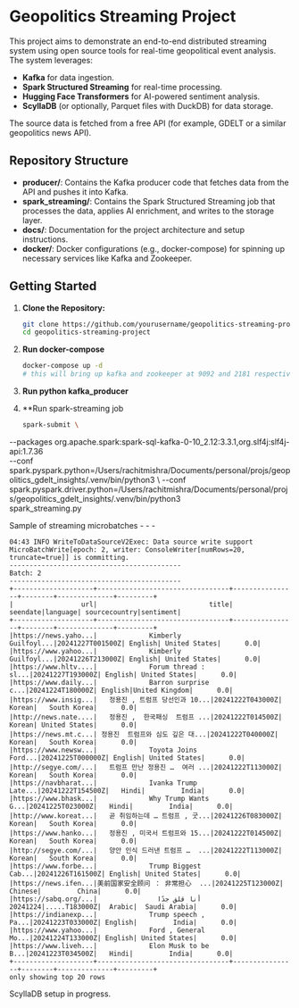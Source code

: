 # Geopolitics Streaming Project

This project aims to demonstrate an end-to-end distributed streaming system using open source tools for real-time geopolitical event analysis. The system leverages:

- **Kafka** for data ingestion.
- **Spark Structured Streaming** for real-time processing.
- **Hugging Face Transformers** for AI-powered sentiment analysis.
- **ScyllaDB** (or optionally, Parquet files with DuckDB) for data storage.

The source data is fetched from a free API (for example, GDELT or a similar geopolitics news API).

## Repository Structure

- **producer/**: Contains the Kafka producer code that fetches data from the API and pushes it into Kafka.
- **spark_streaming/**: Contains the Spark Structured Streaming job that processes the data, applies AI enrichment, and writes to the storage layer.
- **docs/**: Documentation for the project architecture and setup instructions.
- **docker/**: Docker configurations (e.g., docker-compose) for spinning up necessary services like Kafka and Zookeeper.

## Getting Started

1. **Clone the Repository:**

   ```bash
   git clone https://github.com/yourusername/geopolitics-streaming-project.git
   cd geopolitics-streaming-project

2. **Run docker-compose**

   ```bash
   docker-compose up -d
   # this will bring up kafka and zookeeper at 9092 and 2181 respectively

3. **Run python kafka_producer** 

4. **Run spark-streaming job 
   ```bash
   spark-submit \
  --packages org.apache.spark:spark-sql-kafka-0-10_2.12:3.3.1,org.slf4j:slf4j-api:1.7.36 \
  --conf spark.pyspark.python=/Users/rachitmishra/Documents/personal/projs/geopolitics_gdelt_insights/.venv/bin/python3 \ 
  --conf spark.pyspark.driver.python=/Users/rachitmishra/Documents/personal/projs/geopolitics_gdelt_insights/.venv/bin/python3 \
  spark_streaming.py


Sample of streaming microbatches - - -
```
04:43 INFO WriteToDataSourceV2Exec: Data source write support MicroBatchWrite[epoch: 2, writer: ConsoleWriter[numRows=20, truncate=true]] is committing.
-------------------------------------------
Batch: 2
-------------------------------------------
+--------------------+---------------------------------+----------------+--------+--------------+---------+
|                 url|                            title|        seendate|language| sourcecountry|sentiment|
+--------------------+---------------------------------+----------------+--------+--------------+---------+
|https://news.yaho...|             Kimberly Guilfoyl...|20241227T001500Z| English| United States|      0.0|
|https://www.yahoo...|             Kimberly Guilfoyl...|20241226T213000Z| English| United States|      0.0|
|https://www.hltv....|             Forum thread : sl...|20241227T193000Z| English| United States|      0.0|
|https://www.daily...|             Barron surprise c...|20241224T180000Z| English|United Kingdom|      0.0|
|https://www.insig...|   정용진 , 트럼프 당선인과 10...|20241222T043000Z|  Korean|   South Korea|      0.0|
|http://news.nate....|   정용진 ,  한국패싱  트럼프 ...|20241222T014500Z|  Korean| United States|      0.0|
|https://news.mt.c...| 정용진  트럼프와 심도 깊은 대...|20241222T040000Z|  Korean|   South Korea|      0.0|
|https://www.newsw...|             Toyota Joins Ford...|20241225T000000Z| English| United States|      0.0|
|http://segye.com/...|   트럼프 만난 정용진 …  여러 ...|20241222T113000Z|  Korean|   South Korea|      0.0|
|https://navbharat...|             Ivanka Trump Late...|20241222T154500Z|   Hindi|         India|      0.0|
|https://www.bhask...|             Why Trump Wants G...|20241225T023000Z|   Hindi|         India|      0.0|
|http://www.koreat...|   곧 취임하는데 … 트럼프 , 굿...|20241226T083000Z|  Korean|   South Korea|      0.0|
|https://www.hanko...|   정용진 , 미국서 트럼프와 15...|20241222T014500Z|  Korean|   South Korea|      0.0|
|http://segye.com/...|   양안 인식 드러낸 트럼프 …  ...|20241222T113000Z|  Korean|   South Korea|      0.0|
|https://www.forbe...|             Trump Biggest Cab...|20241226T161500Z| English| United States|      0.0|
|https://news.ifen...|美前国家安全顾问 ： 非常担心  ...|20241225T123000Z| Chinese|         China|      0.0|
|https://sabq.org/...|               أنا قلق جدًا .....|20241224T183000Z|  Arabic|  Saudi Arabia|      0.0|
|https://indianexp...|             Trump speech , Pa...|20241223T033000Z| English|         India|      0.0|
|https://www.yahoo...|             Ford , General Mo...|20241224T133000Z| English| United States|      0.0|
|https://www.liveh...|             Elon Musk to be B...|20241223T034500Z|   Hindi|         India|      0.0|
+--------------------+---------------------------------+----------------+--------+--------------+---------+
only showing top 20 rows

```

ScyllaDB setup in progress.